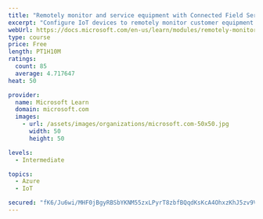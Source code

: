 ```yaml
---
title: "Remotely monitor and service equipment with Connected Field Service for Dynamics 365 and Azure IoT"
excerpt: "Configure IoT devices to remotely monitor customer equipment."
webUrl: https://docs.microsoft.com/en-us/learn/modules/remotely-monitor-and-service-customer-equipment/
type: course
price: Free
length: PT1H10M
ratings:
  count: 85
  average: 4.717647
heat: 50

provider:
  name: Microsoft Learn
  domain: microsoft.com
  images:
    - url: /assets/images/organizations/microsoft.com-50x50.jpg
      width: 50
      height: 50

levels:
  - Intermediate

topics:
  - Azure
  - IoT

secured: "fK6/Ju6wi/MHF0jBgyRBSbYKNM55zxLPyrT8zbfBQqdKsKcA4OhxzKhJ5zv9VsBjHDz+JQ0SuyzKki9FkAETfGp21y6o0iKMqV8lMDfVlD7UBgh9B6ze3wB36vr8gScycOTSk1a1tqgwCWs/bKCdRUfIRWjcGQIQ6zU+RhfZ9PBw2FVN37JVAco0U9t6qJ5R2/XCYNEmuPuslin3tAhp7CZpE6ZMdqfIjKOsEv/wFECYAcofxlacraUFOsc0nB8/NMYwmcJqJAMRyr25HkJ55314AlTNZRGFyI8CGVjvEMKUyPt1nSGPoKjZGC4lZLbykEQJCSQxE7n9XwU5DGpfWlUxL80d5zgt4Udsqr91uZkPsptDEUyCFa6SJGInWTr7BspA/ahmn57yAOFbjg/XnNj73m4DuCqvCmskUvP3iR0=;KD/vmHs4tdVKr+Ct+fmM0A=="
---
```


